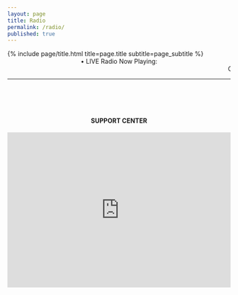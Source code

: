```yaml
---
layout: page
title: Radio
permalink: /radio/
published: true
---
```


<div class="page" markdown="1">
{% include page/title.html title=page.title subtitle=page_subtitle %}


<center>• LIVE Radio Now Playing:
<marquee>ChilledCow : LoFi Compilation 2021</marquee>
<center>
<div data-video="5qap5aO4i9A"
         data-autoplay="1"
         data-loop="0"
         id="youtube-audio">
</div>
<script src="https://www.youtube.com/iframe_api"></script>
<script src="https://cdn.rawgit.com/labnol/files/master/yt.js"></script>
<hr>
<br />
<br />
<br />
<h4>SUPPORT CENTER</h4>
<iframe src="https://discord.com/widget?id=774638414976909333&theme=dark" width="100%" height="350" allowtransparency="true" frameborder="0" sandbox="allow-popups allow-popups-to-escape-sandbox allow-same-origin allow-scripts"></iframe>
</center>
</div>

